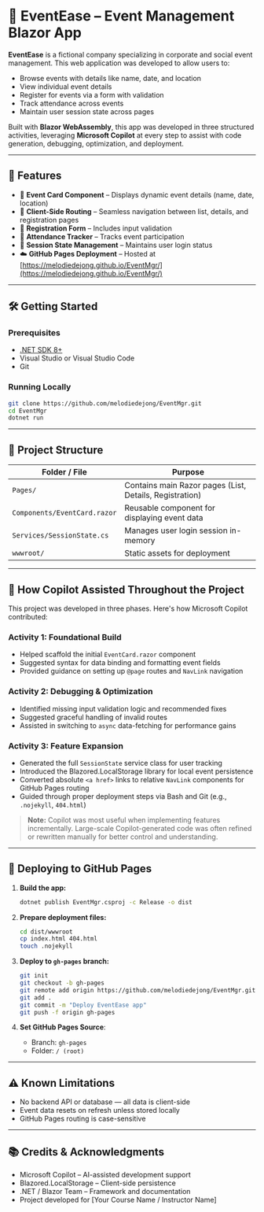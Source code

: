 # 📘 EventEase – Event Management Blazor App

**EventEase** is a fictional company specializing in corporate and social event management. This web application was developed to allow users to:
- Browse events with details like name, date, and location
- View individual event details
- Register for events via a form with validation
- Track attendance across events
- Maintain user session state across pages

Built with **Blazor WebAssembly**, this app was developed in three structured activities, leveraging **Microsoft Copilot** at every step to assist with code generation, debugging, optimization, and deployment.

---

## 🚀 Features

- 🧾 **Event Card Component** – Displays dynamic event details (name, date, location)
- 🔗 **Client-Side Routing** – Seamless navigation between list, details, and registration pages
- 📝 **Registration Form** – Includes input validation
- 👥 **Attendance Tracker** – Tracks event participation
- 🧠 **Session State Management** – Maintains user login status
- ☁️ **GitHub Pages Deployment** – Hosted at [https://melodiedejong.github.io/EventMgr/](https://melodiedejong.github.io/EventMgr/)

---

## 🛠️ Getting Started

### Prerequisites
- [.NET SDK 8+](https://dotnet.microsoft.com/download)
- Visual Studio or Visual Studio Code
- Git

### Running Locally
```bash
git clone https://github.com/melodiedejong/EventMgr.git
cd EventMgr
dotnet run
```

---

## 🧱 Project Structure

| Folder / File         | Purpose                                       |
|------------------------|-----------------------------------------------|
| `Pages/`               | Contains main Razor pages (List, Details, Registration) |
| `Components/EventCard.razor` | Reusable component for displaying event data |
| `Services/SessionState.cs` | Manages user login session in-memory |
| `wwwroot/`             | Static assets for deployment                  |

---

## 🧠 How Copilot Assisted Throughout the Project

This project was developed in three phases. Here's how Microsoft Copilot contributed:

### **Activity 1: Foundational Build**
- Helped scaffold the initial `EventCard.razor` component
- Suggested syntax for data binding and formatting event fields
- Provided guidance on setting up `@page` routes and `NavLink` navigation

### **Activity 2: Debugging & Optimization**
- Identified missing input validation logic and recommended fixes
- Suggested graceful handling of invalid routes
- Assisted in switching to `async` data-fetching for performance gains

### **Activity 3: Feature Expansion**
- Generated the full `SessionState` service class for user tracking
- Introduced the Blazored.LocalStorage library for local event persistence
- Converted absolute `<a href>` links to relative `NavLink` components for GitHub Pages routing
- Guided through proper deployment steps via Bash and Git (e.g., `.nojekyll`, `404.html`)

> **Note:** Copilot was most useful when implementing features incrementally. Large-scale Copilot-generated code was often refined or rewritten manually for better control and understanding.

---

## 🚢 Deploying to GitHub Pages

1. **Build the app:**
   ```bash
   dotnet publish EventMgr.csproj -c Release -o dist
   ```

2. **Prepare deployment files:**
   ```bash
   cd dist/wwwroot
   cp index.html 404.html
   touch .nojekyll
   ```

3. **Deploy to `gh-pages` branch:**
   ```bash
   git init
   git checkout -b gh-pages
   git remote add origin https://github.com/melodiedejong/EventMgr.git
   git add .
   git commit -m "Deploy EventEase app"
   git push -f origin gh-pages
   ```

4. **Set GitHub Pages Source**:  
   - Branch: `gh-pages`  
   - Folder: `/ (root)`

---

## ⚠️ Known Limitations

- No backend API or database — all data is client-side
- Event data resets on refresh unless stored locally
- GitHub Pages routing is case-sensitive

---

## 📚 Credits & Acknowledgments

- Microsoft Copilot – AI-assisted development support
- Blazored.LocalStorage – Client-side persistence
- .NET / Blazor Team – Framework and documentation
- Project developed for [Your Course Name / Instructor Name]
